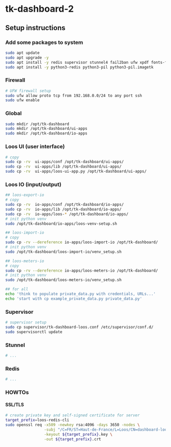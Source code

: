# tk-dashboard-2


## Setup instructions

### Add some packages to system

```bash
sudo apt update
sudo apt upgrade -y
sudo apt install -y redis supervisor stunnel4 fail2ban ufw xpdf fonts-freefont-ttf fonts-noto-core 
sudo apt install -y python3-redis python3-pil python3-pil.imagetk
```

### Firewall 

```bash
# UFW firewall setup
sudo ufw allow proto tcp from 192.168.0.0/24 to any port ssh
sudo ufw enable
```

### Global

```bash
sudo mkdir /opt/tk-dashboard
sudo mkdir /opt/tk-dashboard/ui-apps
sudo mkdir /opt/tk-dashboard/io-apps
```

### Loos UI (user interface)

```bash
# copy
sudo cp -rv  ui-apps/conf /opt/tk-dashboard/ui-apps/
sudo cp -rv  ui-apps/lib /opt/tk-dashboard/ui-apps/
sudo cp -rv  ui-apps/loos-ui-app.py /opt/tk-dashboard/ui-apps/
```

### Loos IO (input/output)

```bash
## loos-export-io
# copy
sudo cp -rv  io-apps/conf /opt/tk-dashboard/io-apps/
sudo cp -rv  io-apps/lib /opt/tk-dashboard/io-apps/
sudo cp -rv  io-apps/loos-* /opt/tk-dashboard/io-apps/
# init python venv
sudo /opt/tk-dashboard/io-apps/loos-venv-setup.sh

## loos-import-io
# copy
sudo cp -rv --dereference io-apps/loos-import-io /opt/tk-dashboard/
# init python venv
sudo /opt/tk-dashboard/loos-import-io/venv_setup.sh

## loos-meters-io
# copy
sudo cp -rv --dereference io-apps/loos-meters-io /opt/tk-dashboard/
# init python venv
sudo /opt/tk-dashboard/loos-meters-io/venv_setup.sh

## for all
echo 'think to populate private_data.py with credentials, URLs...'
echo 'start with cp example_private_data.py private_data.py'
```

### Supervisor

```bash
# supervisor setup
sudo cp supervisor/tk-dashboard-loos.conf /etc/supervisor/conf.d/
sudo supervisorctl update
```

### Stunnel

```bash
# ...
```

### Redis

```bash
# ...
```

### HOWTOs

#### SSL/TLS

```bash
# create private key and self-signed certificate for server
target_prefix=loos-redis-cli
sudo openssl req -x509 -newkey rsa:4096 -days 3650 -nodes \
                 -subj "/C=FR/ST=Haut-de-France/L=Loos/CN=dashboard-loos-master-srv" \
                 -keyout ${target_prefix}.key \
                 -out ${target_prefix}.crt
```


